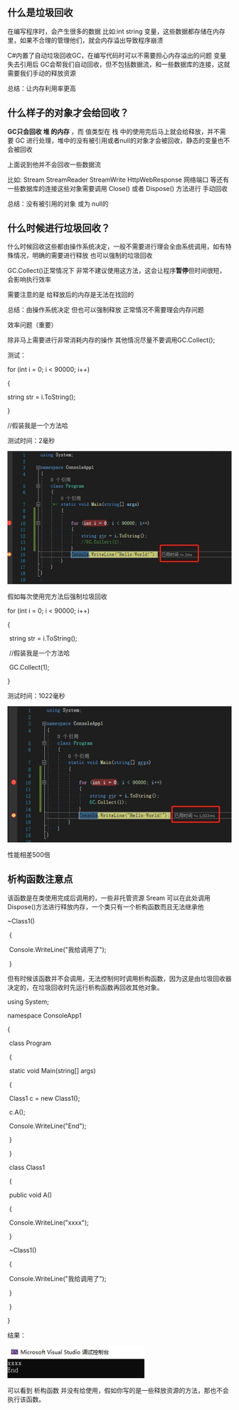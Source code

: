 ## 什么是垃圾回收

在编写程序时，会产生很多的数据 比如:int string 变量，这些数据都存储在内存里，如果不合理的管理他们，就会内存溢出导致程序崩溃

C#内置了自动垃圾回收GC，在编写代码时可以不需要担心内存溢出的问题 变量失去引用后 GC会帮我们自动回收，但不包括数据流，和一些数据库的连接，这就需要我们手动的释放资源

总结：让内存利用率更高



## 什么样子的对象才会给回收？

**GC只会回收 堆 的内存** ，而 值类型在 栈 中的使用完后马上就会给释放，并不需要 GC 进行处理，堆中的没有被引用或者null的对象才会被回收，静态的变量也不会被回收

上面说到他并不会回收一些数据流

比如: Stream StreamReader StreamWrite HttpWebResponse 网络端口 等还有一些数据库的连接这些对象需要调用 Close() 或者 Dispose() 方法进行 手动回收

总结：没有被引用的对象 或为 null的



## 什么时候进行垃圾回收？

什么时候回收这些都由操作系统决定，一般不需要进行理会全由系统调用，如有特殊情况，明确的需要进行释放 也可以强制的垃圾回收

GC.Collect()正常情况下 非常不建议使用这方法，这会让程序**暂停**但时间很短，会影响执行效率

需要注意的是 给释放后的内存是无法在找回的

总结：由操作系统决定 但也可以强制释放 正常情况不需要理会内存问题

效率问题（重要）

除非马上需要进行非常消耗内存的操作 其他情况尽量不要调用GC.Collect();

测试：

 for (int i = 0; i < 90000; i++)

{

  string str = i.ToString();

}

//假装我是一个方法哈



测试时间：2毫秒

![](../Images/1eecdf663d2ed17783d74cf6c99b5218.jpg)

假如每次使用完方法后强制垃圾回收

for (int i = 0; i < 90000; i++)

{

​    string str = i.ToString();

​    //假装我是一个方法哈

​    GC.Collect(1);

}

测试时间：1022毫秒

![](../Images/16a70cfbf16792b16a9bce19c4eec038.jpg)

性能相差500倍



## **析构函数**注意点

该函数是在类使用完成后调用的，一些非托管资源 Sream 可以在此处调用Dispose()方法进行释放内存，一个类只有一个析构函数而且无法继承他

~Class1()

​        {

​            Console.WriteLine("我给调用了");

​        }



但有时候该函数并不会调用，无法控制何时调用析构函数，因为这是由垃圾回收器决定的，在垃圾回收时先运行析构函数再回收其他对象。

using System;



namespace ConsoleApp1

{

​    class Program

​    {

​        static void Main(string[] args)

​        {



​            Class1 c = new Class1();

​            c.A();

​            Console.WriteLine("End");

​        }

​    }



​    class Class1

​    {

​        public void A()

​        {

​            Console.WriteLine("xxxx");

​        }



​        ~Class1()

​        {

​            Console.WriteLine("我给调用了");

​        }

​    }

}

结果：

![](../Images/0ac523a567bdceaf8a59e3a12ca0e8fc.jpg)

可以看到 析构函数 并没有给使用，假如你写的是一些释放资源的方法，那也不会执行该函数。